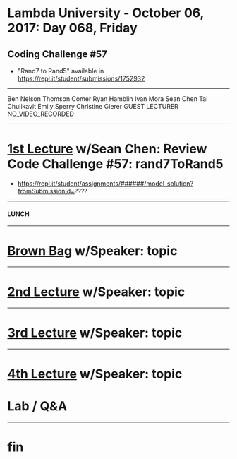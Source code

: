 # Lambda University - October 06, 2017: Day 068, Friday
## Coding Challenge #57
- "Rand7 to Rand5" available in https://repl.it/student/submissions/1752932
***
Ben Nelson
Thomson Comer
Ryan Hamblin
Ivan Mora
Sean Chen
Tai Chulikavit
Emily Sperry
Christine Gierer
GUEST LECTURER
NO_VIDEO_RECORDED
***
# [1st Lecture](VIDEO_RECORDED_NOT_POSTED) w/Sean Chen: Review Code Challenge #57: rand7ToRand5
- https://repl.it/student/assignments/######/model_solution?fromSubmissionId=????

***
#### LUNCH
***
# [Brown Bag](VIDEO_RECORDED_NOT_POSTED) w/Speaker: topic
***
# [2nd Lecture](VIDEO_RECORDED_NOT_POSTED) w/Speaker: topic
***
# [3rd Lecture](VIDEO_RECORDED_NOT_POSTED) w/Speaker: topic
***
# [4th Lecture](VIDEO_RECORDED_NOT_POSTED) w/Speaker: topic
# Lab / Q&A
***
# fin
